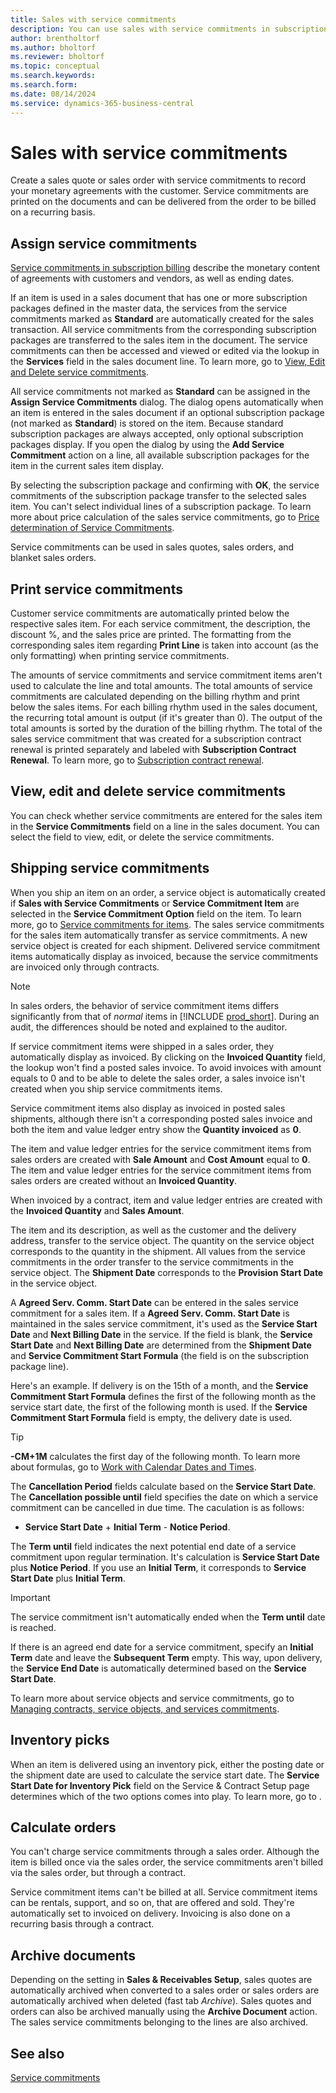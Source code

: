 ```yaml
---
title: Sales with service commitments
description: You can use sales with service commitments in subscription billing.
author: brentholtorf
ms.author: bholtorf
ms.reviewer: bholtorf
ms.topic: conceptual
ms.search.keywords: 
ms.search.form: 
ms.date: 08/14/2024
ms.service: dynamics-365-business-central
---
```


# Sales with service commitments

Create a sales quote or sales order with service commitments to record your monetary agreements with the customer. Service commitments are printed on the documents and can be delivered from the order to be billed on a recurring basis.

## Assign service commitments

[Service commitments in subscription billing](../masterdata/service-commitments.md) describe the monetary content of agreements with customers and vendors, as well as ending dates.

If an item is used in a sales document that has one or more subscription packages defined in the master data, the services from the service commitments marked as **Standard** are automatically created for the sales transaction. All service commitments from the corresponding subscription packages are transferred to the sales item in the document. The service commitments can then be accessed and viewed or edited via the lookup in the **Services** field in the sales document line. To learn more, go to [View, Edit and Delete service commitments](#view-edit-and-delete-service-commitments).

All service commitments not marked as **Standard** can be assigned in the **Assign Service Commitments** dialog. The dialog opens automatically when an item is entered in the sales document if an optional subscription package (not marked as **Standard**) is stored on the item. Because standard subscription packages are always accepted, only optional subscription packages display.
If you open the dialog by using the **Add Service Commitment** action on a line, all available subscription packages for the item in the current sales item display.

By selecting the subscription package and confirming with **OK**, the service commitments of the subscription package transfer to the selected sales item. You can't select individual lines of a subscription package. To learn more about price calculation of the sales service commitments, go to [Price determination of Service Commitments](price-calculation.md#price-determination-of-service-commitments).

Service commitments can be used in sales quotes, sales orders, and blanket sales orders.

## Print service commitments

Customer service commitments are automatically printed below the respective sales item. For each service commitment, the description, the discount %, and the sales price are printed. The formatting from the corresponding sales item regarding **Print Line** is taken into account (as the only formatting) when printing service commitments.

The amounts of service commitments and service commitment items aren't used to calculate the line and total amounts. The total amounts of service commitments are calculated depending on the billing rhythm and print below the sales items. For each billing rhythm used in the sales document, the recurring total amount is output (if it's greater than 0). The output of the total amounts is sorted by the duration of the billing rhythm. The total of the sales service commitment that was created for a subscription contract renewal is printed separately and labeled with **Subscription Contract Renewal**. To learn more, go to [Subscription contract renewal](../working-with-contracts/contract-renewal.md).

## View, edit and delete service commitments

You can check whether service commitments are entered for the sales item in the **Service Commitments** field on a line in the sales document. You can select the field to view, edit, or delete the service commitments.

## Shipping service commitments

When you ship an item on an order, a service object is automatically created if **Sales with Service Commitments** or **Service Commitment Item** are selected in the **Service Commitment Option** field on the item. To learn more, go to [Service commitments for items](../masterdata/items.md). The sales service commitments for the sales item automatically transfer as service commitments. A new service object is created for each shipment. Delivered service commitment items automatically display as invoiced, because the service commitments are invoiced only through contracts.

> [!NOTE]
> In sales orders, the behavior of service commitment items differs significantly from that of *normal* items in [!INCLUDE [prod_short](../../includes/prod_short.md)]. During an audit, the differences should be noted and explained to the auditor.

If service commitment items were shipped in a sales order, they automatically display as invoiced. By clicking on the **Invoiced Quantity** field, the lookup won't find a posted sales invoice. To avoid invoices with amount equals to 0 and to be able to delete the sales order, a sales invoice isn't created when you ship service commitments items.

Service commitment items also display as invoiced in posted sales shipments, although there isn't a corresponding posted sales invoice and both the item and value ledger entry show the **Quantity invoiced** as **0**.

The item and value ledger entries for the service commitment items from sales orders are created with **Sale Amount** and **Cost Amount** equal to **0**. The item and value ledger entries for the service commitment items from sales orders are created without an **Invoiced Quantity**.

When invoiced by a contract, item and value ledger entries are created with the **Invoiced Quantity** and **Sales Amount**.

The item and its description, as well as the customer and the delivery address, transfer to the service object. The quantity on the service object corresponds to the quantity in the shipment. All values from the service commitments in the order transfer to the service commitments in the service object. The **Shipment Date** corresponds to the **Provision Start Date** in the service object.

A **Agreed Serv. Comm. Start Date** can be entered in the sales service commitment for a sales item. If a **Agreed Serv. Comm. Start Date** is maintained in the sales service commitment, it's used as the **Service Start Date** and **Next Billing Date** in the service. If the field is blank, the **Service Start Date** and **Next Billing Date** are determined from the **Shipment Date** and **Service Commitment Start Formula** (the field is on the subscription package line).

Here's an example. If delivery is on the 15th of a month, and the **Service Commitment Start Formula** defines the first of the following month as the service start date, the first of the following month is used. If the **Service Commitment Start Formula** field is empty, the delivery date is used.

> [!TIP]
> **-CM+1M** calculates the first day of the following month. To learn more about formulas, go to [Work with Calendar Dates and Times](../../ui-enter-date-ranges.md).

The **Cancellation Period** fields calculate based on the **Service Start Date**. The **Cancellation possible until** field specifies the date on which a service commitment can be cancelled in due time. The caculation is as follows:

* **Service Start Date** + **Initial Term** - **Notice Period**.

The **Term until** field indicates the next potential end date of a service commitment upon regular termination. It's calculation is **Service Start Date** plus **Notice Period**. If you use an **Initial Term**, it corresponds to **Service Start Date** plus **Initial Term**.

> [!IMPORTANT]
> The service commitment isn't automatically ended when the **Term until** date is reached.

If there is an agreed end date for a service commitment, specify an **Initial Term** date and leave the **Subsequent Term** empty. This way, upon delivery, the **Service End Date** is automatically determined based on the **Service Start Date**.

To learn more about service objects and service commitments, go to [Managing contracts, service objects, and services commitments](../working-with-contracts/contracts-services-mgmt.md).

## Inventory picks

When an item is delivered using an inventory pick, either the posting date or the shipment date are used to calculate the service start date. The **Service Start Date for Inventory Pick** field on the Service & Contract Setup page determines which of the two options comes into play. To learn more, go to .

## Calculate orders

You can't charge service commitments through a sales order. Although the item is billed once via the sales order, the service commitments aren't billed via the sales order, but through a contract.

Service commitment items can't be billed at all. Service commitment items can be rentals, support, and so on, that are offered and sold. They're automatically set to invoiced on delivery. Invoicing is also done on a recurring basis through a contract.

## Archive documents

Depending on the setting in **Sales & Receivables Setup**, sales quotes are automatically archived when converted to a sales order or sales orders are automatically archived when deleted (fast tab *Archive*). Sales quotes and orders can also be archived manually using the **Archive Document** action. The sales service commitments belonging to the lines are also archived.

## See also

[Service commitments](../masterdata/service-commitments.md)  